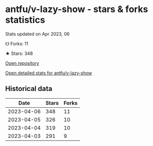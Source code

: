 # antfu/v-lazy-show - stars & forks statistics

Stats updated on Apr 2023, 06

☋ Forks: 11

★ Stars: 348

[Open repository](https://github.com/antfu/v-lazy-show)

[Open detailed stats for antfu/v-lazy-show](https://reviewgithub.com/rep/antfu/v-lazy-show)

## Historical data
| Date | Stars | Forks |
|------|-------|-------|
| 2023-04-06 | 348 | 11 | 
| 2023-04-05 | 326 | 10 | 
| 2023-04-04 | 319 | 10 | 
| 2023-04-03 | 291 | 9 | 

